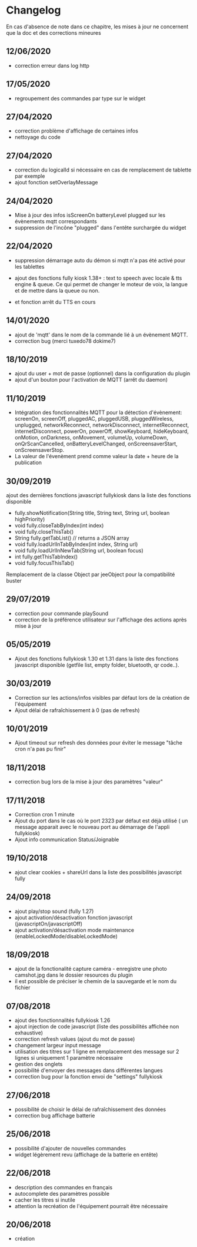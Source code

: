 # Changelog

En cas d'absence de note dans ce chapitre, les mises à jour ne concernent que la doc et des corrections mineures

## 12/06/2020
- correction erreur dans log http

## 17/05/2020
- regroupement des commandes par type sur le widget

## 27/04/2020
- correction problème d'affichage de certaines infos
- nettoyage du code

## 27/04/2020
- correction du logicalId si nécessaire en cas de remplacement de tablette par exemple
- ajout fonction setOverlayMessage

## 24/04/2020
- Mise à jour des infos isScreenOn batteryLevel plugged sur les évènements mqtt correspondants
- suppression de l'incône "plugged" dans l'entête surchargée du widget

## 22/04/2020
- suppression démarrage auto du démon si mqtt n'a pas été activé pour les tablettes
- ajout des fonctions fully kiosk 1.38+ : text to speech avec locale & tts engine & queue. Ce qui permet de changer le moteur de voix, la langue et de mettre dans la queue ou non.

- et fonction arrêt du TTS en cours

## 14/01/2020
- ajout de 'mqtt' dans le nom de la commande lié à un évènement MQTT.
- correction bug (merci tuxedo78 dokime7)

## 18/10/2019
- ajout du user + mot de passe (optionnel) dans la configuration du plugin
- ajout d'un bouton pour l'activation de MQTT (arrêt du daemon)

## 11/10/2019
- Intégration des fonctionnalités MQTT pour la détection d'évènement:
screenOn, screenOff, pluggedAC, pluggedUSB, pluggedWireless, unplugged, networkReconnect, networkDisconnect, internetReconnect, internetDisconnect, powerOn, powerOff, showKeyboard, hideKeyboard, onMotion, onDarkness, onMovement, volumeUp, volumeDown, onQrScanCancelled, onBatteryLevelChanged, onScreensaverStart, onScreensaverStop.
- La valeur de l'évenèment prend comme valeur la date + heure de la publication

## 30/09/2019
ajout des dernières fonctions javascript fullykiosk dans la liste des fonctions disponible
- fully.showNotification(String title, String text, String url, boolean highPriority)
- void fully.closeTabByIndex(int index)
- void fully.closeThisTab()
- String fully.getTabList() // returns a JSON array
- void fully.loadUrlInTabByIndex(int index, String url)
- void fully.loadUrlInNewTab(String url, boolean focus)
- int fully.getThisTabIndex()
- void fully.focusThisTab()

Remplacement de la classe Object par jeeObject pour la compatibilité buster

## 29/07/2019
- correction pour commande playSound
- correction de la préférence utilisateur sur l'affichage des actions après mise à jour

## 05/05/2019
- Ajout des fonctions fullykiosk 1.30 et 1.31 dans la liste des fonctions javascript disponible (getfile list, empty folder, bluetooth, qr code..).

## 30/03/2019
- Correction sur les actions/infos visibles par défaut lors de la création de l'équipement
- Ajout délai de rafraîchissement à 0 (pas de refresh)

## 10/01/2019
- Ajout timeout sur refresh des données pour éviter le message "tâche cron n'a pas pu finir"

## 18/11/2018
- correction bug lors de la mise à jour des paramètres "valeur"

## 17/11/2018
- Correction cron 1 minute
- Ajout du port dans le cas où le port 2323 par défaut est déjà utilisé ( un message apparait avec le nouveau port au démarrage de l'appli fullykiosk)
- Ajout info communication Status/Joignable

## 19/10/2018
- ajout clear cookies + shareUrl dans la liste des possibilités javascript fully

## 24/09/2018
- ajout play/stop sound (fully 1.27)
- ajout activation/désactivation fonction javascript (javascriptOn/javascriptOff)
- ajout activation/désactivation mode maintenance (enableLockedMode/disableLockedMode)

## 18/09/2018
- ajout de la fonctionalité capture caméra - enregistre une photo camshot.jpg dans le dossier resources du plugin
- il est possible de préciser le chemin de la sauvegarde et le nom du fichier

## 07/08/2018
- ajout des fonctionnalités fullykiosk 1.26
- ajout injection de code javascript (liste des possibilités affichée non exhaustive)
- correction refresh values (ajout du mot de passe)
- changement largeur input message
- utilisation des titres sur 1 ligne en remplacement des message sur 2 lignes si uniquement 1 paramètre nécessaire
- gestion des onglets
- possibilité d'envoyer des messages dans différentes langues
- correction bug pour la fonction envoi de "settings" fullykiosk

## 27/06/2018
- possibilité de choisir le délai de rafraîchissement des données
- correction bug affichage batterie

## 25/06/2018
- possibilité d'ajouter de nouvelles commandes
- widget légèrement revu (affichage de la batterie en entête)

## 22/06/2018
- description des commandes en français
- autocomplete des paramètres possible
- cacher les titres si inutile
- attention la recréation de l'équipement pourrait être nécessaire


## 20/06/2018
- création
